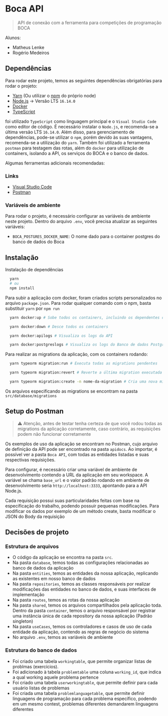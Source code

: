 # Boca API

> API de conexão com a ferramenta para competições de programação BOCA

Alunos:

- Matheus Lenke
- Rogério Medeiros

## Dependências

Para rodar este projeto, temos as seguintes dependências obrigatórias para rodar o projeto:

- [Yarn](https://yarnpkg.com/) (Ou utilizar o [npm](https://www.npmjs.com/) do próprio node)
- [Node.js](https://nodejs.org/en/) -> Versão LTS `16.14.0`
- [Docker](https://www.docker.com/)
- [TypeScript](https://www.typescriptlang.org/)

foi utilizado `TypeScript` como linguagem principal e o `Visual Studio Code` como editor de código. É necessário instalar o `Node.js`, e recomenda-se a última versão LTS `16.14.0`.
Além disso, para gerenciamento de dependências, pode-se utilizar o `npm`, porém devido às suas vantagens, recomenda-se a utilização do `yarn`.
Também foi utilizado a ferramenta `postman` para testagem das rotas, além do `docker` para utilização de containers, isolando a API, os serviços do BOCA e o banco de dados.

Algumas ferramentas adicionais recomendadas:

### Links

- [Visual Studio Code](https://code.visualstudio.com/)
- [Postman](https://www.postman.com/)

### Variáveis de ambiente

Para rodar o projeto, é necessário configurar as variáveis de ambiente neste projeto. Dentro do arquivo `.env`, você precisa atualizar as seguintes variáveis:

- `BOCA_POSTGRES_DOCKER_NAME`: O nome dado para o container postgres do banco de dados do Boca

## Instalação

Instalação de dependências

```sh
  yarn
  # ou
  npm install
```

Para subir a aplicação com docker, foram criados scripts personalizados no arquivo `package.json`. Para rodar qualquer comando com o npm, basta substituir `yarn` por `npm run`

```sh
  yarn docker:up # Sobe todos os containers, incluindo os dependentes do Boca

  yarn docker:down # Desce todos os containers

  yarn docker:apilogs # Visualiza os logs da API

  yarn docker:postgreslogs # Visualiza os logs do Banco de dados Postgres
```

Para realizar as migrations da aplicação, com os containers rodando:

```sh
  yarn typeorm migration:run # Executa todas as migrations pendentes

  yarn typeorm migration:revert # Reverte a última migration executada

  yarn typeorm migration:create -n nome-da-migration # Cria uma nova migration
```

Os arquivos especificando as migrations se encontram na pasta `src/database/migrations`

## Setup do Postman

> ⚠️ Atenção, antes de testar tenha certeza de que você rodou todas as migrations da aplicação corretamente, caso contrário, as requisições podem não funcionar corretamente

Os exemplos de uso da aplicação se encontram no Postman, cujo arquivo de definição da API pode ser encontrado na pasta `apidocs`. Ao importar, é possível ver a pasta `Boca API`, com todas as entidades listadas e suas respectivas requisições.

Para configurar, é necessário criar uma variável de ambiente de desenvolvimento contendo a URL da aplicação em seu workspace. A variável se chama `base_url` e o valor padrão rodando em ambiente de desenvolvimento seria `http://localhost:3333`, apontando para a API Node.js.

Cada requisição possui suas particularidades feitas com base na especificação do trabalho, podendo possuir pequenas modificações. Para modificar os dados por exemplo de um método create, basta modificar o JSON do Body da requisição

## Decisões de projeto

### Estrutura de arquivos

- O código da aplicação se encontra na pasta `src`.
- Na pasta `database`, temos todas as configurações relacionadas ao banco de dados da aplicação
- Na pasta `entities`, temos as entidades da nossa aplicação, replicando as existentes em nosso banco de dados
- Na pasta `repositories`, temos as classes responsáveis por realizar modificações das entidades no banco de dados, e suas interfaces de implementação
- Na pasta `routes`, temos as rotas da nossa aplicação
- Na pasta `shared`, temos os arquivos compartilhados pela aplicação toda. Dentro da pasta `container`, temos o arquivo responsável por registrar uma instância única de cada repository da nossa aplicação (Padrão singleton)
- Na pasta `useCases`, temos os controladores e casos de uso de cada entidade da aplicação, contendo as regras de negócio do sistema
- No arquivo `.env`, temos as variáveis de ambiente

### Estrutura do banco de dados

- Foi criado uma tabela `workingtable`, que permite organizar listas de problmas (exercícios).
- Foi adicionado à tabela `problemtable` uma coluna `working_id`, que indica a qual working aquele problema pertence
- Foi criado uma tabela `userworkingtable`, que permite definir para cada usuário listas de problemas
- Foi criada uma tabela `problemlanguagetable`, que permite definir linguagens de programação para cada problema específico, podendo em um mesmo contest, problemas diferentes demandarem linguagens diferentes
